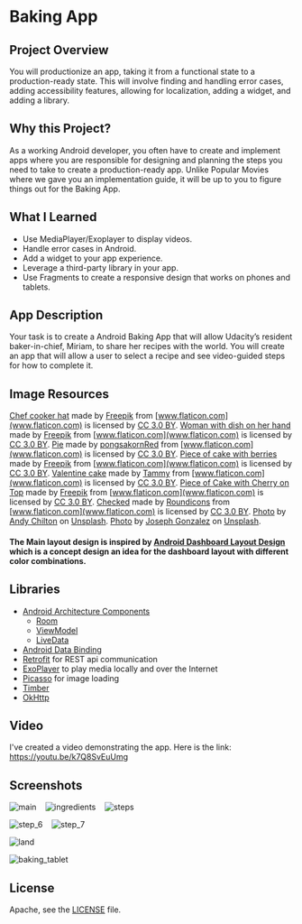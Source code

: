 # Baking App

## Project Overview
You will productionize an app, taking it from a functional state to a production-ready state.
This will involve finding and handling error cases, adding accessibility features, allowing for
localization, adding a widget, and adding a library.

## Why this Project?
As a working Android developer, you often have to create and implement apps where you are 
responsible for designing and planning the steps you need to take to create a production-ready app.
Unlike Popular Movies where we gave you an implementation guide, it will be up to you to figure things 
out for the Baking App.

## What I Learned

* Use MediaPlayer/Exoplayer to display videos.
* Handle error cases in Android.
* Add a widget to your app experience.
* Leverage a third-party library in your app.
* Use Fragments to create a responsive design that works on phones and tablets.

## App Description
Your task is to create a Android Baking App that will allow Udacity’s resident baker-in-chief, Miriam,
to share her recipes with the world. You will create an app that will allow a user to select a recipe 
and see video-guided steps for how to complete it.

## Image Resources
[Chef cooker hat](https://www.flaticon.com/free-icon/chef-cooker-hat_73320)
made by [Freepik](http://www.freepik.com) from [www.flaticon.com](www.flaticon.com) is licensed by
[CC 3.0 BY](http://creativecommons.org/licenses/by/3.0/).
[Woman with dish on her hand](https://www.flaticon.com/free-icon/woman-with-dish-on-her-hand_65580#term=woman%20with%20dish&page=1&position=1)
made by [Freepik](http://www.freepik.com) from [www.flaticon.com](www.flaticon.com) is licensed by
[CC 3.0 BY](http://creativecommons.org/licenses/by/3.0/).
[Pie](https://www.flaticon.com/free-icon/pie_977761) 
made by [pongsakornRed](https://www.flaticon.com/authors/pongsakornred) from
[www.flaticon.com](www.flaticon.com) is licensed by
[CC 3.0 BY](http://creativecommons.org/licenses/by/3.0/).
[Piece of cake with berries](https://www.flaticon.com/free-icon/piece-of-cake-with-berries_66534#term=cake%20with%20berries&page=1&position=2)
made by [Freepik](http://www.freepik.com) from [www.flaticon.com](www.flaticon.com) is licensed by
[CC 3.0 BY](http://creativecommons.org/licenses/by/3.0/).
[Valentine cake](https://www.flaticon.com/free-icon/valentine-cake_70279#term=valentine%20cake&page=1&position=12) 
made by [Tammy](https://www.flaticon.com/authors/tammy) from
[www.flaticon.com](www.flaticon.com) is licensed by
[CC 3.0 BY](http://creativecommons.org/licenses/by/3.0/).
[Piece of Cake with Cherry on Top](https://www.flaticon.com/free-icon/piece-of-cake-with-cherry-on-top_72114)
made by [Freepik](http://www.freepik.com) from [www.flaticon.com](www.flaticon.com) is licensed by
[CC 3.0 BY](http://creativecommons.org/licenses/by/3.0/).
[Checked](https://www.flaticon.com/free-icon/checked_189677#term=check%20circle&page=1&position=12)
made by [Roundicons](https://www.flaticon.com/authors/roundicons) from
[www.flaticon.com](www.flaticon.com) is licensed by
[CC 3.0 BY](http://creativecommons.org/licenses/by/3.0/).
[Photo](https://unsplash.com/photos/0JFveX0c778) by [Andy Chilton](https://unsplash.com/@andyc) on [Unsplash](https://unsplash.com/).
[Photo](https://unsplash.com/photos/TAegVkFYIqo) by [Joseph Gonzalez](https://unsplash.com/@miracletwentyone) on [Unsplash](https://unsplash.com/).

#### The Main layout design is inspired by [Android Dashboard Layout Design](https://www.youtube.com/watch?v=yOZFId3uOrs) which is a concept design an idea for the dashboard layout with different color combinations. 

## Libraries
- [Android Architecture Components](https://developer.android.com/topic/libraries/architecture/) 
    * [Room](https://developer.android.com/topic/libraries/architecture/room)
    * [ViewModel](https://developer.android.com/topic/libraries/architecture/viewmodel)
    * [LiveData](https://developer.android.com/topic/libraries/architecture/livedata)
- [Android Data Binding](https://developer.android.com/topic/libraries/data-binding/)
- [Retrofit](http://square.github.io/retrofit/) for REST api communication
- [ExoPlayer](https://github.com/google/ExoPlayer) to play media locally and over the Internet
- [Picasso](http://square.github.io/picasso/) for image loading
- [Timber](https://github.com/JakeWharton/timber)
- [OkHttp](http://square.github.io/okhttp/)


## Video
I've created a video demonstrating the app. Here is the link: https://youtu.be/k7Q8SvEuUmg

## Screenshots
![main](https://user-images.githubusercontent.com/33213229/49941483-fa1ede80-ff25-11e8-876a-d739a1c2ba32.png)&nbsp;&nbsp;&nbsp;
![ingredients](https://user-images.githubusercontent.com/33213229/49941712-abbe0f80-ff26-11e8-938e-9abd4b3230a0.png)&nbsp;&nbsp;&nbsp;
![steps](https://user-images.githubusercontent.com/33213229/49941743-c2646680-ff26-11e8-9363-04c2eb103f75.png)

![step_6](https://user-images.githubusercontent.com/33213229/49941954-4cacca80-ff27-11e8-9090-679ee752d70d.png)&nbsp;&nbsp;&nbsp;
![step_7](https://user-images.githubusercontent.com/33213229/49941957-4dddf780-ff27-11e8-9a37-af56c7c6d9e9.png)

![land](https://user-images.githubusercontent.com/33213229/49941966-51717e80-ff27-11e8-808f-bda6714d29b8.png)

![baking_tablet](https://user-images.githubusercontent.com/33213229/45926062-a1a8f800-bf59-11e8-9c02-bb2178d2fec1.png)

## License
Apache, see the [LICENSE](LICENSE) file.
